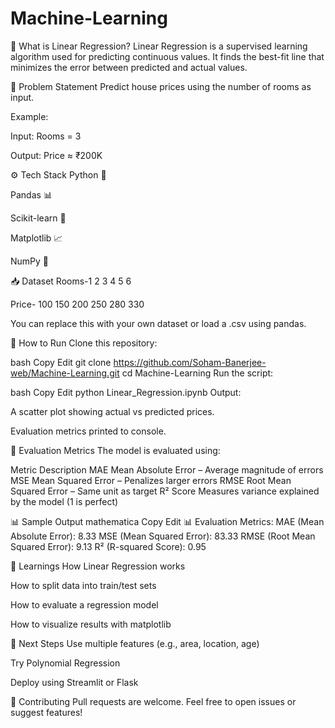 # Machine-Learning
🧠 What is Linear Regression?
Linear Regression is a supervised learning algorithm used for predicting continuous values. It finds the best-fit line that minimizes the error between predicted and actual values.

🧪 Problem Statement
Predict house prices using the number of rooms as input.

Example:

Input: Rooms = 3

Output: Price ≈ ₹200K

⚙️ Tech Stack
Python 🐍

Pandas 📊

Scikit-learn 🤖

Matplotlib 📈

NumPy 🔢

📥 Dataset
Rooms-1 2 3 4 5 6	

Price- 100 150 200 250 280 330

You can replace this with your own dataset or load a .csv using pandas.

🚀 How to Run
Clone this repository:

bash
Copy
Edit
git clone https://github.com/Soham-Banerjee-web/Machine-Learning.git
cd Machine-Learning
Run the script:

bash
Copy
Edit
python Linear_Regression.ipynb
Output:

A scatter plot showing actual vs predicted prices.

Evaluation metrics printed to console.

🧾 Evaluation Metrics
The model is evaluated using:

Metric	Description
MAE	Mean Absolute Error – Average magnitude of errors
MSE	Mean Squared Error – Penalizes larger errors
RMSE	Root Mean Squared Error – Same unit as target
R² Score	Measures variance explained by the model (1 is perfect)

📊 Sample Output
mathematica
Copy
Edit
📊 Evaluation Metrics:
MAE  (Mean Absolute Error):      8.33
MSE  (Mean Squared Error):       83.33
RMSE (Root Mean Squared Error):  9.13
R²   (R-squared Score):           0.95


🧠 Learnings
How Linear Regression works

How to split data into train/test sets

How to evaluate a regression model

How to visualize results with matplotlib

📌 Next Steps
Use multiple features (e.g., area, location, age)

Try Polynomial Regression

Deploy using Streamlit or Flask

🤝 Contributing
Pull requests are welcome. Feel free to open issues or suggest features!
